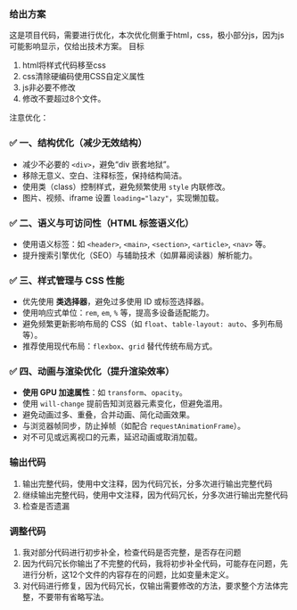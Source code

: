 ### 给出方案
这是项目代码，需要进行优化，本次优化侧重于html，css，极小部分js，因为js可能影响显示，仅给出技术方案。
目标
1. html将样式代码移至css
2. css清除硬编码使用CSS自定义属性
3. js非必要不修改
4. 修改不要超过8个文件。

注意优化：
### ✅ 一、结构优化（减少无效结构）
* 减少不必要的 `<div>`，避免“div 嵌套地狱”。
* 移除无意义、空白、注释标签，保持结构简洁。
* 使用类（class）控制样式，避免频繁使用 `style` 内联修改。
* 图片、视频、iframe 设置 `loading="lazy"`，实现懒加载。
### ✅ 二、语义与可访问性（HTML 标签语义化）
* 使用语义标签：如 `<header>`, `<main>`, `<section>`, `<article>`, `<nav>` 等。
* 提升搜索引擎优化（SEO）与辅助技术（如屏幕阅读器）解析能力。

### ✅ 三、样式管理与 CSS 性能
* 优先使用 **类选择器**，避免过多使用 ID 或标签选择器。
* 使用响应式单位：`rem`, `em`, `%` 等，提高多设备适配能力。
* 避免频繁更新影响布局的 CSS（如 `float`、`table-layout: auto`、多列布局等）。
* 推荐使用现代布局：`flexbox`、`grid` 替代传统布局方式。

### ✅ 四、动画与渲染优化（提升渲染效率）
* **使用 GPU 加速属性**：如 `transform`、`opacity`。
* 使用 `will-change` 提前告知浏览器元素变化，但避免滥用。
* 避免动画过多、重叠，合并动画、简化动画效果。
* 与浏览器帧同步，防止掉帧（如配合 `requestAnimationFrame`）。
* 对不可见或远离视口的元素，延迟动画或取消加载。


### 输出代码
1. 输出完整代码，使用中文注释，因为代码冗长，分多次进行输出完整代码
2. 继续输出完整代码，使用中文注释，因为代码冗长，分多次进行输出完整代码
3. 检查是否遗漏

### 调整代码
1. 我对部分代码进行初步补全，检查代码是否完整，是否存在问题
2. 因为代码冗长你输出了不完整的代码，我将初步补全代码，可能存在问题，先进行分析，这12个文件的内容存在的问题，比如变量未定义。
3. 对代码进行修复，因为代码冗长，仅输出需要修改的方法，要求整个方法体完整，不要带有省略写法。

